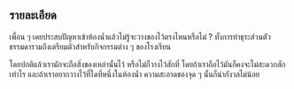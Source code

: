 ## รายละเอียด
เพื่อน ๆ เคยประสบปัญหาเข้าห้องน้ำแล้วไม่รู้จะวางของไว้ตรงไหนหรือไม่ ? ทั้งการทำธุระส่วนตัวธรรมดารวมถึงเตรียมตัวสำหรับกิจกรรมต่าง ๆ ของโรงเรียน

โดยปกติแล้วเรามักจะถือสิ่งของเหล่านั้นไว้ หรือไม่ก็วางไว้สักที่ โดยถ้าเราถือไว้มันก็คงจะไม่สะดวกสักเท่าไร และถ้าเราอยากวางไว้ที่ใดที่หนึ่งในห้องน้ำ ความสะอาดของจุด ๆ นั้นก็น่ากังวลไม่น้อย

<!--stackedit_data:
eyJoaXN0b3J5IjpbLTg1MTM4NjE4LC0yMDUzNTMzMjg5LC04MD
M1MDUzMzIsLTEyODEyMTk0NDhdfQ==
-->
